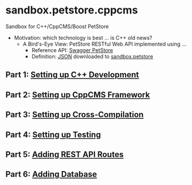 # sandbox.petstore.cppcms

Sandbox for C++/CppCMS/Boost PetStore

- Motivation: which technology is best ... is C++ old news?
    - A Bird's-Eye View: PetStore RESTful Web API implemented using ...
        - Reference API: [Swagger PetStore](http://petstore.swagger.io/)
        - Definition: [JSON](https://editor.swagger.io/) downloaded to [sandbox.petstore](https://github.com/kjwenger/sandbox.petstore)

## Part 1: [Setting up C++ Development](doc/part/01.md)

## Part 2: [Setting up CppCMS Framework](doc/part/02.md)

## Part 3: [Setting up Cross-Compilation](doc/part/03.md)

## Part 4: [Setting up Testing](doc/part/04.md)

## Part 5: [Adding REST API Routes](doc/part/05.md)

## Part 6: [Adding Database](doc/part/06.md)
